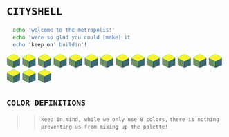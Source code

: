 # ```CITYSHELL```

```bash
  echo 'welcome to the metropolis!'
  echo 'were so glad you could [make] it
  echo 'keep on' buildin'!
```

![](block.png)
![](block.png)
![](block.png)
![](block.png)
![](block.png)
![](block.png)
![](block.png)
![](block.png)
![](block.png)
![](block.png)
![](block.png)
![](block.png)
![](block.png)
![](block.png)
![](block.png)
![](block.png)
![](block.png)
## ```COLOR DEFINITIONS```

>
>> ```keep in mind, while we only use 8 colors,```
>> ```there is nothing preventing us from mixing up the palette!```
>
```c
   
```
